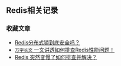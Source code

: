 ## Redis相关记录
### 收藏文章
* [Redis分布式锁到底安全吗？](https://mp.weixin.qq.com/s/RnSokJxYxYDeenOP_JE3fQ)
* [`万字长文` 一文讲透如何排查Redis性能问题！](https://mp.weixin.qq.com/s/Bg08b7ifMo6D4KhiTIj_3A)
* [Redis 突然变慢了如何排查并解决？](https://mp.weixin.qq.com/s/eGDxmt2tIaoW9qzqNvQH0A)
